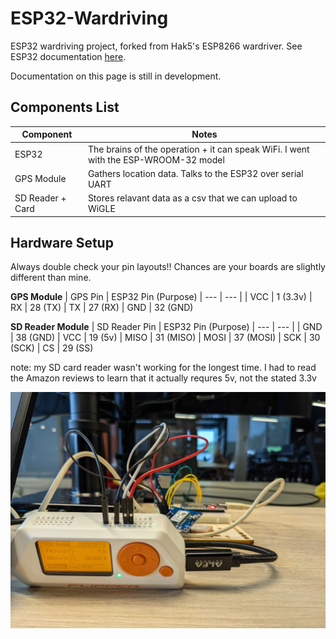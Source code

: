 # ESP32-Wardriving
ESP32 wardriving project, forked from Hak5's ESP8266 wardriver. See ESP32 documentation [here](https://docs.espressif.com/projects/esp-idf/en/latest/esp32/get-started/).

Documentation on this page is still in development.

## Components List
| Component | Notes |
| --- | --- |
| ESP32 | The brains of the operation + it can speak WiFi. I went with the ESP-WROOM-32 model |
| GPS Module | Gathers location data. Talks to the ESP32 over serial UART |
| SD Reader + Card | Stores relavant data as a csv that we can upload to WiGLE |


## Hardware Setup
Always double check your pin layouts!! Chances are your boards are slightly different than mine.

**GPS Module** 
| GPS Pin | ESP32 Pin (Purpose)
| --- | --- |
| VCC | 1 (3.3v)
| RX | 28 (TX)
| TX | 27 (RX)
| GND | 32 (GND)

**SD Reader Module** 
| SD Reader Pin | ESP32 Pin (Purpose)
| --- | --- |
| GND | 38 (GND)
| VCC | 19 (5v)
| MISO | 31 (MISO)
| MOSI | 37 (MOSI)
| SCK | 30 (SCK)
| CS | 29 (SS)

note: my SD card reader wasn't working for the longest time. I had to read the Amazon reviews to learn that it actually requres 5v, not the stated 3.3v

![Flipper Zero dbugging serial UART connections](wardriver-flipper.jpg)

